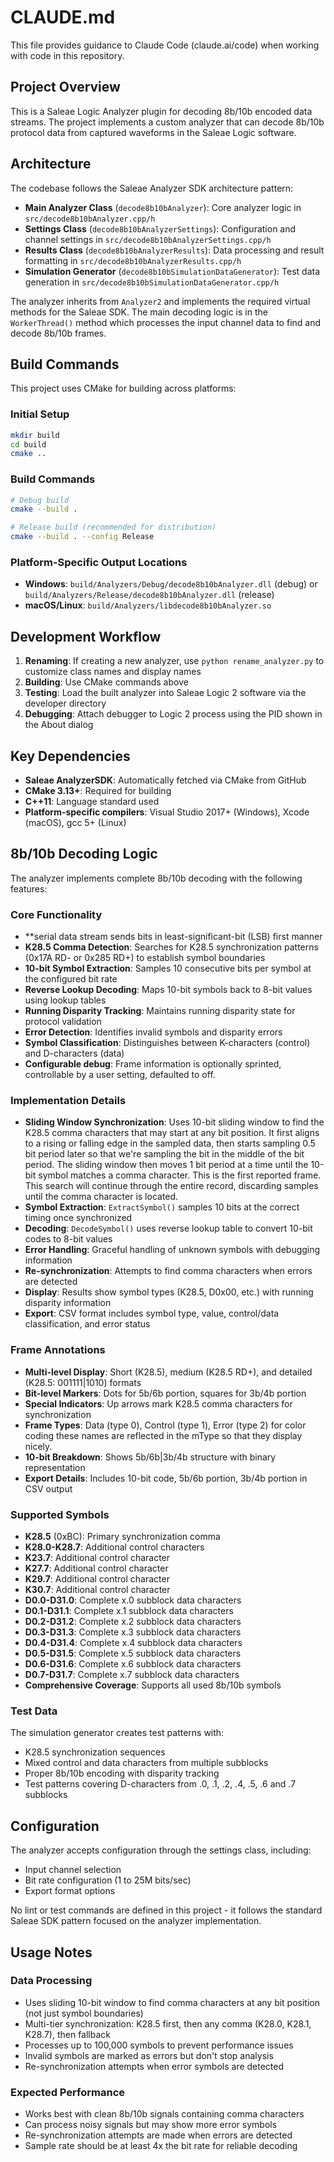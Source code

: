 # CLAUDE.md

This file provides guidance to Claude Code (claude.ai/code) when working with code in this repository.

## Project Overview

This is a Saleae Logic Analyzer plugin for decoding 8b/10b encoded data streams. The project implements a custom analyzer that can decode 8b/10b protocol data from captured waveforms in the Saleae Logic software.

## Architecture

The codebase follows the Saleae Analyzer SDK architecture pattern:

- **Main Analyzer Class** (`decode8b10bAnalyzer`): Core analyzer logic in `src/decode8b10bAnalyzer.cpp/h`
- **Settings Class** (`decode8b10bAnalyzerSettings`): Configuration and channel settings in `src/decode8b10bAnalyzerSettings.cpp/h`
- **Results Class** (`decode8b10bAnalyzerResults`): Data processing and result formatting in `src/decode8b10bAnalyzerResults.cpp/h`
- **Simulation Generator** (`decode8b10bSimulationDataGenerator`): Test data generation in `src/decode8b10bSimulationDataGenerator.cpp/h`

The analyzer inherits from `Analyzer2` and implements the required virtual methods for the Saleae SDK. The main decoding logic is in the `WorkerThread()` method which processes the input channel data to find and decode 8b/10b frames.

## Build Commands

This project uses CMake for building across platforms:

### Initial Setup
```bash
mkdir build
cd build
cmake ..
```

### Build Commands
```bash
# Debug build
cmake --build .

# Release build (recommended for distribution)
cmake --build . --config Release
```

### Platform-Specific Output Locations
- **Windows**: `build/Analyzers/Debug/decode8b10bAnalyzer.dll` (debug) or `build/Analyzers/Release/decode8b10bAnalyzer.dll` (release)
- **macOS/Linux**: `build/Analyzers/libdecode8b10bAnalyzer.so`

## Development Workflow

1. **Renaming**: If creating a new analyzer, use `python rename_analyzer.py` to customize class names and display names
2. **Building**: Use CMake commands above
3. **Testing**: Load the built analyzer into Saleae Logic 2 software via the developer directory
4. **Debugging**: Attach debugger to Logic 2 process using the PID shown in the About dialog

## Key Dependencies

- **Saleae AnalyzerSDK**: Automatically fetched via CMake from GitHub
- **CMake 3.13+**: Required for building
- **C++11**: Language standard used
- **Platform-specific compilers**: Visual Studio 2017+ (Windows), Xcode (macOS), gcc 5+ (Linux)

## 8b/10b Decoding Logic

The analyzer implements complete 8b/10b decoding with the following features:

### Core Functionality
- **serial data stream sends bits in least-significant-bit (LSB) first manner
- **K28.5 Comma Detection**: Searches for K28.5 synchronization patterns (0x17A RD- or 0x285 RD+) to establish symbol boundaries
- **10-bit Symbol Extraction**: Samples 10 consecutive bits per symbol at the configured bit rate
- **Reverse Lookup Decoding**: Maps 10-bit symbols back to 8-bit values using lookup tables
- **Running Disparity Tracking**: Maintains running disparity state for protocol validation
- **Error Detection**: Identifies invalid symbols and disparity errors
- **Symbol Classification**: Distinguishes between K-characters (control) and D-characters (data)
- **Configurable debug**: Frame information is optionally sprinted, controllable by a user setting, defaulted
to off.

### Implementation Details
- **Sliding Window Synchronization**: Uses 10-bit sliding window to find the K28.5 comma characters that may start at any bit position. It first aligns to a rising or falling edge in the sampled data, then starts sampling 0.5 bit period later so that we're sampling the bit in the middle of the bit period. The sliding
window then moves 1 bit period at a time until the 10-bit symbol matches a comma character. This is
the first reported frame. This search will continue through the entire record, discarding samples until the
comma character is located.
- **Symbol Extraction**: `ExtractSymbol()` samples 10 bits at the correct timing once synchronized
- **Decoding**: `DecodeSymbol()` uses reverse lookup table to convert 10-bit codes to 8-bit values
- **Error Handling**: Graceful handling of unknown symbols with debugging information
- **Re-synchronization**: Attempts to find comma characters when errors are detected
- **Display**: Results show symbol types (K28.5, D0x00, etc.) with running disparity information
- **Export**: CSV format includes symbol type, value, control/data classification, and error status

### Frame Annotations
- **Multi-level Display**: Short (K28.5), medium (K28.5 RD+), and detailed (K28.5: 001111|1010) formats
- **Bit-level Markers**: Dots for 5b/6b portion, squares for 3b/4b portion
- **Special Indicators**: Up arrows mark K28.5 comma characters for synchronization
- **Frame Types**: Data (type 0), Control (type 1), Error (type 2) for color coding these names are reflected in the mType so that they display nicely.
- **10-bit Breakdown**: Shows 5b/6b|3b/4b structure with binary representation
- **Export Details**: Includes 10-bit code, 5b/6b portion, 3b/4b portion in CSV output

### Supported Symbols
- **K28.5** (0xBC): Primary synchronization comma
- **K28.0-K28.7**: Additional control characters
- **K23.7**: Additional control character
- **K27.7**: Additional control character
- **K29.7**: Additional control character
- **K30.7**: Additional control character
- **D0.0-D31.0**: Complete x.0 subblock data characters
- **D0.1-D31.1**: Complete x.1 subblock data characters  
- **D0.2-D31.2**: Complete x.2 subblock data characters
- **D0.3-D31.3**: Complete x.3 subblock data characters
- **D0.4-D31.4**: Complete x.4 subblock data characters
- **D0.5-D31.5**: Complete x.5 subblock data characters
- **D0.6-D31.6**: Complete x.6 subblock data characters
- **D0.7-D31.7**: Complete x.7 subblock data characters
- **Comprehensive Coverage**: Supports all used 8b/10b symbols

### Test Data
The simulation generator creates test patterns with:
- K28.5 synchronization sequences
- Mixed control and data characters from multiple subblocks
- Proper 8b/10b encoding with disparity tracking
- Test patterns covering D-characters from .0, .1, .2, .4, .5, .6 and .7 subblocks

## Configuration

The analyzer accepts configuration through the settings class, including:
- Input channel selection
- Bit rate configuration (1 to 25M bits/sec)
- Export format options

No lint or test commands are defined in this project - it follows the standard Saleae SDK pattern focused on the analyzer implementation.

## Usage Notes

### Data Processing
- Uses sliding 10-bit window to find comma characters at any bit position (not just symbol boundaries)
- Multi-tier synchronization: K28.5 first, then any comma (K28.0, K28.1, K28.7), then fallback
- Processes up to 100,000 symbols to prevent performance issues
- Invalid symbols are marked as errors but don't stop analysis
- Re-synchronization attempts when error symbols are detected

### Expected Performance
- Works best with clean 8b/10b signals containing comma characters
- Can process noisy signals but may show more error symbols
- Re-synchronization attempts are made when errors are detected
- Sample rate should be at least 4x the bit rate for reliable decoding